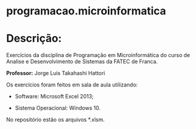 # programacao.microinformatica

# Descrição:

Exercícios da disciplina de Programação em Microinformática do curso de Analise e Desenvolvimento de Sistemas da FATEC de Franca.

**Professor:** Jorge Luis Takahashi Hattori

Os exercícios foram feitos em sala de aula utilizando:

- Software: Microsoft Excel 2013;

- Sistema Operacional: Windows 10.

No repositório estão os arquivos \*.xlsm.

